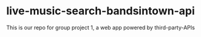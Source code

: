 # live-music-search-bandsintown-api
This is our repo for group project 1, a web app powered by third-party-APIs 
